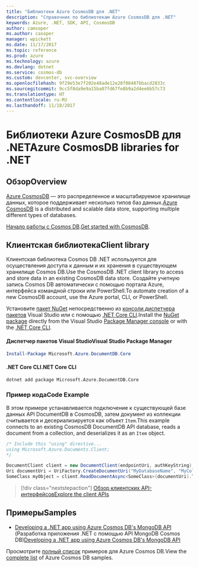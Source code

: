 ```yaml
---
title: "Библиотеки Azure CosmosDB для .NET"
description: "Справочник по библиотекам Azure CosmosDB для .NET"
keywords: Azure, .NET, SDK, API, CosmosDB
author: camsoper
ms.author: casoper
manager: wpickett
ms.date: 11/17/2017
ms.topic: reference
ms.prod: azure
ms.technology: azure
ms.devlang: dotnet
ms.service: cosmos-db
ms.custom: devcenter, svc-overview
ms.openlocfilehash: 9f29e53e7f202e48ade12e28f08487bbacd2833c
ms.sourcegitcommit: 9cc5f8da9e9a15ba07fd67fe8b9a2d4ee6b57c73
ms.translationtype: HT
ms.contentlocale: ru-RU
ms.lasthandoff: 11/18/2017
---
```

# <a name="azure-cosmosdb-libraries-for-net"></a><span data-ttu-id="02655-104">Библиотеки Azure CosmosDB для .NET</span><span class="sxs-lookup"><span data-stu-id="02655-104">Azure CosmosDB libraries for .NET</span></span>

## <a name="overview"></a><span data-ttu-id="02655-105">Обзор</span><span class="sxs-lookup"><span data-stu-id="02655-105">Overview</span></span>

<span data-ttu-id="02655-106">[Azure CosmosDB](https://docs.microsoft.com/azure/cosmos-db/introduction) — это распределенное и масштабируемое хранилище данных, которое поддерживает несколько типов баз данных.</span><span class="sxs-lookup"><span data-stu-id="02655-106">[Azure CosmosDB](https://docs.microsoft.com/azure/cosmos-db/introduction) is a distributed and scalable data store, supporting multiple different types of databases.</span></span>

<span data-ttu-id="02655-107">[Начало работы с Cosmos DB](https://docs.microsoft.com/azure/cosmos-db/create-documentdb-dotnet).</span><span class="sxs-lookup"><span data-stu-id="02655-107">[Get started with CosmosDB](https://docs.microsoft.com/azure/cosmos-db/create-documentdb-dotnet).</span></span>

## <a name="client-library"></a><span data-ttu-id="02655-108">Клиентская библиотека</span><span class="sxs-lookup"><span data-stu-id="02655-108">Client library</span></span>

<span data-ttu-id="02655-109">Клиентская библиотека Cosmos DB .NET используется для осуществления доступа к данным и их хранения в существующем хранилище Cosmos DB.</span><span class="sxs-lookup"><span data-stu-id="02655-109">Use the CosmosDB .NET client library to access and store data in an existing CosmosDB data store.</span></span>  <span data-ttu-id="02655-110">Создайте учетную запись Cosmos DB автоматически с помощью портала Azure, интерфейса командной строки или PowerShell.</span><span class="sxs-lookup"><span data-stu-id="02655-110">To automate creation of a new CosmosDB account, use the Azure portal, CLI, or PowerShell.</span></span>

<span data-ttu-id="02655-111">Установите [пакет NuGet](https://www.nuget.org/packages/Microsoft.Azure.DocumentDB.Core) непосредственно из [консоли диспетчера пакетов][PackageManager] Visual Studio или с помощью [.NET Core CLI][DotNetCLI].</span><span class="sxs-lookup"><span data-stu-id="02655-111">Install the [NuGet package](https://www.nuget.org/packages/Microsoft.Azure.DocumentDB.Core) directly from the Visual Studio [Package Manager console][PackageManager] or with the [.NET Core CLI][DotNetCLI].</span></span>

#### <a name="visual-studio-package-manager"></a><span data-ttu-id="02655-112">Диспетчер пакетов Visual Studio</span><span class="sxs-lookup"><span data-stu-id="02655-112">Visual Studio Package Manager</span></span>

```powershell
Install-Package Microsoft.Azure.DocumentDB.Core
```

#### <a name="net-core-cli"></a><span data-ttu-id="02655-113">.NET Core CLI</span><span class="sxs-lookup"><span data-stu-id="02655-113">.NET Core CLI</span></span>

```bash
dotnet add package Microsoft.Azure.DocumentDB.Core
```

### <a name="code-example"></a><span data-ttu-id="02655-114">Пример кода</span><span class="sxs-lookup"><span data-stu-id="02655-114">Code Example</span></span>

<span data-ttu-id="02655-115">В этом примере устанавливается подключение к существующей базе данных API DocumentDB в CosmosDB, затем документ из коллекции считывается и десериализируется как объект `Item`.</span><span class="sxs-lookup"><span data-stu-id="02655-115">This example connects to an existing CosmosDB DocumentDB API database, reads a document from a collection, and deserializes it as an `Item` object.</span></span>   

```csharp
/* Include this "using" directive...
using Microsoft.Azure.Documents.Client;
*/

DocumentClient client = new DocumentClient(endpointUri, authKeyString);
Uri documentUri = UriFactory.CreateDocumentUri("MyDatabaseName", "MyCollectionName", "DocumentId");
SomeClass myObject = client.ReadDocumentAsync<SomeClass>(documentUri).ToString()).Result;
```

> [!div class="nextstepaction"]
> [<span data-ttu-id="02655-116">Обзор клиентских API-интерфейсов</span><span class="sxs-lookup"><span data-stu-id="02655-116">Explore the client APIs</span></span>](/dotnet/api/overview/azure/cosmosdb/client)

## <a name="samples"></a><span data-ttu-id="02655-117">Примеры</span><span class="sxs-lookup"><span data-stu-id="02655-117">Samples</span></span>

* <span data-ttu-id="02655-118">[Developing a .NET app using Azure Cosmos DB's MongoDB API](https://azure.microsoft.com/en-us/resources/samples/azure-cosmos-db-mongodb-dotnet-getting-started/) (Разработка приложения .NET с помощью API MongoDB Cosmos DB)</span><span class="sxs-lookup"><span data-stu-id="02655-118">[Developing a .NET app using Azure Cosmos DB's MongoDB API](https://azure.microsoft.com/en-us/resources/samples/azure-cosmos-db-mongodb-dotnet-getting-started/)</span></span>

<span data-ttu-id="02655-119">Просмотрите [полный список](https://azure.microsoft.com/en-us/resources/samples/?platform=dotnet&term=cosmosdb) примеров для Azure Cosmos DB.</span><span class="sxs-lookup"><span data-stu-id="02655-119">View the [complete list](https://azure.microsoft.com/en-us/resources/samples/?platform=dotnet&term=cosmosdb) of Azure Cosmos DB samples.</span></span>

[PackageManager]: https://docs.microsoft.com/nuget/tools/package-manager-console
[DotNetCLI]: https://docs.microsoft.com/dotnet/core/tools/dotnet-add-package
